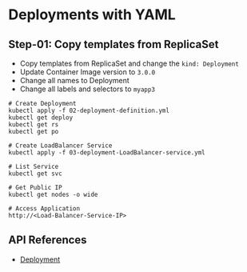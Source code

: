 # Deployments with YAML

## Step-01: Copy templates from ReplicaSet
- Copy templates from ReplicaSet and change the `kind: Deployment` 
- Update Container Image version to `3.0.0`
- Change all names to Deployment
- Change all labels and selectors to `myapp3`

```
# Create Deployment
kubectl apply -f 02-deployment-definition.yml
kubectl get deploy
kubectl get rs
kubectl get po

# Create LoadBalancer Service
kubectl apply -f 03-deployment-LoadBalancer-service.yml

# List Service
kubectl get svc

# Get Public IP
kubectl get nodes -o wide

# Access Application
http://<Load-Balancer-Service-IP>
```
## API References
- [Deployment](https://kubernetes.io/docs/reference/generated/kubernetes-api/v1.19/#deployment-v1-apps)
